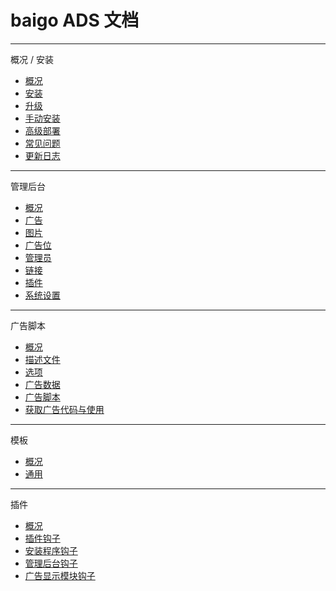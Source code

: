 # baigo ADS 文档


----------

概况 / 安装

* [概况](./overview/overview.md)
* [安装](./overview/install.md)
* [升级](./overview/upgrade.md)
* [手动安装](./overview/manual.md)
* [高级部署](./overview/advance.md)
* [常见问题](./overview/faq.md)
* [更新日志](./overview/changelog.md)


----------

管理后台

* [概况](./console/overview.md)
* [广告](./console/advert.md)
* [图片](./console/attach.md)
* [广告位](./console/posi.md)
* [管理员](./console/admin.md)
* [链接](./console/link.md)
* [插件](./console/plugin.md)
* [系统设置](./console/opt.md)


----------

广告脚本

* [概况](./advert/overview.md)
* [描述文件](./advert/config.md)
* [选项](./advert/option.md)
* [广告数据](./advert/data.md)
* [广告脚本](./advert/script.md)
* [获取广告代码与使用](./advert/use.md)


----------


模板

* [概况](./template/overview.md)
* [通用](./template/common.md)

----------


插件

* [概况](./plugin/overview.md)
* [插件钩子](./plugin/hook.md)
* [安装程序钩子](./plugin/install.md)
* [管理后台钩子](./plugin/console.md)
* [广告显示模块钩子](./plugin/advert.md)
